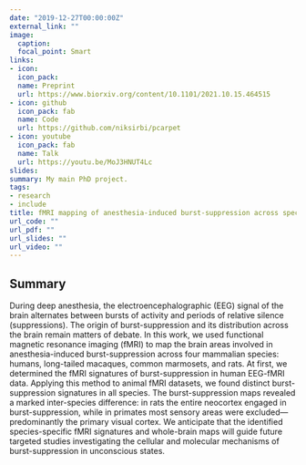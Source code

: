 ```yaml
---
date: "2019-12-27T00:00:00Z"
external_link: ""
image:
  caption:
  focal_point: Smart
links:
- icon:
  icon_pack:
  name: Preprint
  url: https://www.biorxiv.org/content/10.1101/2021.10.15.464515
- icon: github
  icon_pack: fab
  name: Code
  url: https://github.com/niksirbi/pcarpet
- icon: youtube
  icon_pack: fab
  name: Talk
  url: https://youtu.be/MoJ3HNUT4Lc
slides:
summary: My main PhD project.
tags:
- research
- include
title: fMRI mapping of anesthesia-induced burst-suppression across species
url_code: ""
url_pdf: ""
url_slides: ""
url_video: ""
---
```


## Summary
During deep anesthesia, the electroencephalographic (EEG) signal of the brain alternates between bursts of activity and periods of relative silence (suppressions). The origin of burst-suppression and its distribution across the brain remain matters of debate. In this work, we used functional magnetic resonance imaging (fMRI) to map the brain areas involved in anesthesia-induced burst-suppression across four mammalian species: humans, long-tailed macaques, common marmosets, and rats. At first, we determined the fMRI signatures of burst-suppression in human EEG-fMRI data. Applying this method to animal fMRI datasets, we found distinct burst-suppression signatures in all species. The burst-suppression maps revealed a marked inter-species difference: in rats the entire neocortex engaged in burst-suppression, while in primates most sensory areas were excluded—predominantly the primary visual cortex. We anticipate that the identified species-specific fMRI signatures and whole-brain maps will guide future targeted studies investigating the cellular and molecular mechanisms of burst-suppression in unconscious states.

